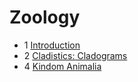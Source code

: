 # Zoology

- 1 [Introduction](introduction)
- 2 [Cladistics: Cladograms](cladistics-cladogram)
- 4 [Kindom Animalia](kingdom-animalia)